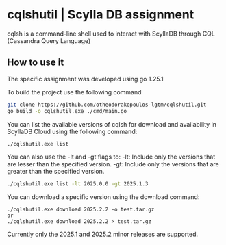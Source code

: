 # cqlshutil | Scylla DB assignment  

cqlsh is a command-line shell used to interact with ScyllaDB through CQL (Cassandra Query Language)


## How to use it

The specific assignment was developed using go 1.25.1

To build the project use the following command 
```bash
git clone https://github.com/otheodorakopoulos-lgtm/cqlshutil.git
go build -o cqlshutil.exe ./cmd/main.go
```

You can list the available versions of cqlsh for download and availability in ScyllaDB Cloud using the following command:

```bash
./cqlshutil.exe list 
```
You can also use the -lt and -gt flags to:
-lt: Include only the versions that are lesser than the specified version.
-gt: Include only the versions that are greater than the specified version.

```bash
./cqlshutil.exe list -lt 2025.0.0 -gt 2025.1.3
```
You can download a specific version using the download command:
```
./cqlshutil.exe download 2025.2.2 -o test.tar.gz
or
./cqlshutil.exe download 2025.2.2 > test.tar.gz
```
Currently only the 2025.1 and 2025.2 minor releases are supported.
